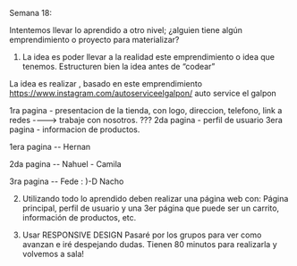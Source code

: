 Semana 18:

Intentemos llevar lo aprendido a otro nivel; ¿alguien tiene algún emprendimiento o proyecto
para materializar?

1. La idea es poder llevar a la realidad este emprendimiento o idea que tenemos.
   Estructuren bien la idea antes de “codear”

La idea es realizar , basado en este emprendimiento
https://www.instagram.com/autoserviceelgalpon/
auto service el galpon

1ra pagina  -  presentacion de la tienda, con logo, direccion, telefono, link a redes ----> trabaje con nosotros. ???
2da pagina  -  perfil de usuario 
3era pagina -  informacion de productos.


1era pagina -- Hernan


2da pagina  -- Nahuel - Camila


3ra pagina  --
Fede : )-D 
Nacho


2. Utilizando todo lo aprendido deben realizar una página web con:
   Página principal, perfil de usuario y una 3er página que puede ser un carrito, información de
   productos, etc.

3. Usar RESPONSIVE DESIGN
   Pasaré por los grupos para ver como avanzan e iré despejando dudas. Tienen 80 minutos
   para realizarla y volvemos a sala!
